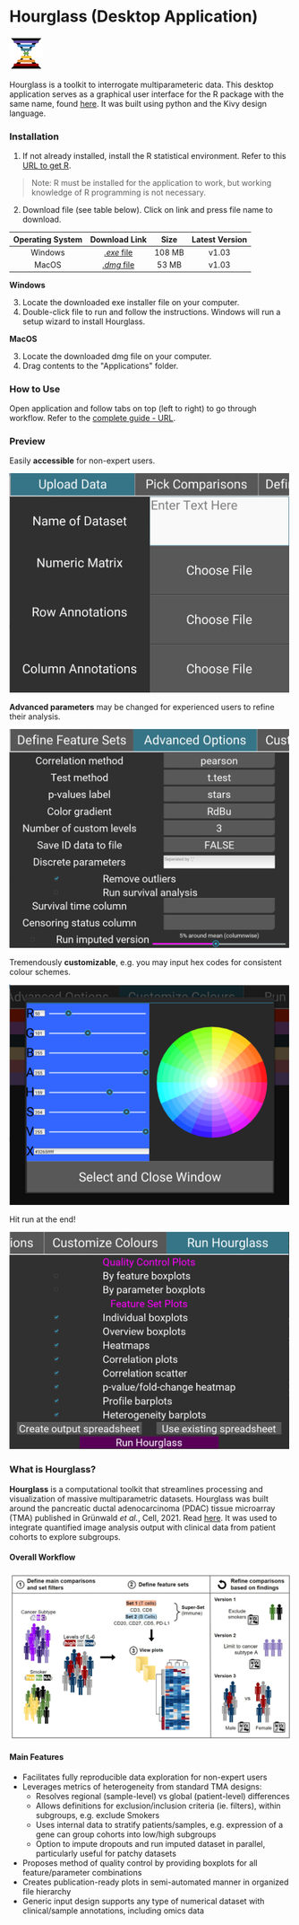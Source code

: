 # Hourglass (Desktop Application)

<img src="Logo/Hourglass_logo-removebg.png?raw=true" alt="Hourglass logo" width="60"></img>

Hourglass is a toolkit to interrogate multiparameteric data. This desktop application serves as a graphical user interface for the R package with the same name, found [here](https://github.com/kazeera/Hourglass/). It was built using python and the Kivy design language. 


### Installation

1. If not already installed, install the R statistical environment. Refer to this [URL to get R](https://kazeera.github.io/Hourglass/installation.html).

> Note: R must be installed for the application to work, but working knowledge of R programming is not necessary. 

2. Download file (see table below). Click on link and press file name to download.

  | Operating System | Download Link | Size | Latest Version | 
  |:-:|:-:|:-:|:-:| 
  | Windows | [*.exe* file ](https://github.com/kazeera/Hourglass-interface/tree/main/Executables/Windows) | 108 MB | v1.03 | 
  | MacOS | [*.dmg* file ](https://github.com/kazeera/Hourglass-interface/tree/main/Executables/MacOS) | 53 MB | v1.03 | 

**Windows**  

3. Locate the downloaded exe installer file on your computer.
4. Double-click file to run and follow the instructions. Windows will run a setup wizard to install Hourglass.

**MacOS**  

3. Locate the downloaded dmg file on your computer.
4. Drag contents to the "Applications" folder.



### How to Use

Open application and follow tabs on top (left to right) to go through workflow. Refer to the [complete guide - URL](https://kazeera.github.io/Hourglass/how-to-use-the-desktop-application.html).

### Preview
Easily **accessible** for non-expert users.

<img src="ReadMe/upload_data.png?raw=true" width="500"></img>

**Advanced parameters** may be changed for experienced users to refine their analysis.

<img src="ReadMe/advanced_options.png?raw=true" width="500"></img>

Tremendously **customizable**, e.g. you may input hex codes for consistent colour schemes.

<img src="ReadMe/customize_colors.png?raw=true" width="500"></img>

Hit run at the end!

<img src="ReadMe/run_hourglass.png?raw=true" width="500"></img>


### What is Hourglass?
**Hourglass** is a computational toolkit that streamlines processing and visualization of massive multiparametric datasets. 
Hourglass was built around the pancreatic ductal adenocarcinoma (PDAC) tissue microarray (TMA) published in Grünwald *et al.*, Cell, 2021. Read [here](https://www.sciencedirect.com/science/article/pii/S0092867421011053?via%3Dihub). 
It was used to integrate quantified image analysis output with clinical data from patient cohorts to explore subgroups.

#### Overall Workflow
![](ReadMe/workflow.JPG?raw=true)

#### Main Features
- Facilitates fully reproducible data exploration for non-expert users
- Leverages metrics of heterogeneity from standard TMA designs:
  - Resolves regional (sample-level) vs global (patient-level) differences
  - Allows definitions for exclusion/inclusion criteria (ie. filters), within subgroups, e.g. exclude Smokers
  - Uses internal data to stratify patients/samples, e.g. expression of a gene can group cohorts into low/high subgroups
  - Option to impute dropouts and run imputed dataset in parallel, particularly useful for patchy datasets
- Proposes method of quality control by providing boxplots for all feature/parameter combinations
- Creates publication-ready plots in semi-automated manner in organized file hierarchy
- Generic input design supports any type of numerical dataset with clinical/sample annotations, including omics data

